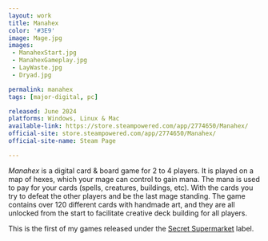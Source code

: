 ```yaml
---
layout: work
title: Manahex
color: '#3E9'
image: Mage.jpg
images:
 - ManahexStart.jpg
 - ManahexGameplay.jpg
 - LayWaste.jpg
 - Dryad.jpg

permalink: manahex
tags: [major-digital, pc]

released: June 2024
platforms: Windows, Linux & Mac
available-link: https://store.steampowered.com/app/2774650/Manahex/
official-site: store.steampowered.com/app/2774650/Manahex/
official-site-name: Steam Page

---
```


*Manahex* is a digital card & board game for 2 to 4 players. It is
played on a map of hexes, which your mage can control to gain
mana. The mana is used to pay for your cards (spells, creatures,
buildings, etc). With the cards you try to defeat the other players
and be the last mage standing. The game contains over 120 different
cards with handmade art, and they are all unlocked from the start to
facilitate creative deck building for all players.

This is the first of my games released under the [Secret&nbsp;Supermarket](https://www.secretsupermarket.com) label.
